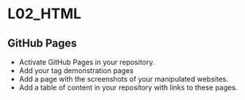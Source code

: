 # L02_HTML

## GitHub Pages

- Activate GitHub Pages in your repository.
- Add your tag demonstration pages
- Add a page with the screenshots of your manipulated websites.
- Add a table of content in your repository with links to these pages.
